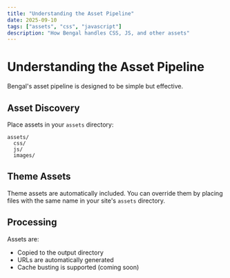 ```yaml
---
title: "Understanding the Asset Pipeline"
date: 2025-09-10
tags: ["assets", "css", "javascript"]
description: "How Bengal handles CSS, JS, and other assets"
---
```


# Understanding the Asset Pipeline

Bengal's asset pipeline is designed to be simple but effective.

## Asset Discovery

Place assets in your `assets` directory:

```
assets/
  css/
  js/
  images/
```

## Theme Assets

Theme assets are automatically included. You can override them by placing files with the same name in your site's `assets` directory.

## Processing

Assets are:
- Copied to the output directory
- URLs are automatically generated
- Cache busting is supported (coming soon)

